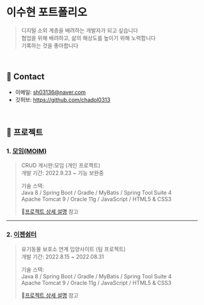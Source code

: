 # 이수현 포트폴리오
>디지털 소외 계층을 배려하는 개발자가 되고 싶습니다  
>협업을 위해 배려하고, 삶의 해상도를 높이기 위해 노력합니다  
>기록하는 것을 좋아합니다

</br>

## :pushpin: Contact
- 이메일: sh03136@naver.com
- 깃허브: https://github.com/chadol0313

</br>

## :pushpin: 프로젝트
### 1. [모임(MOIM)](https://github.com/chadol0313/archive)
>CRUD 게시판:모임 (개인 프로젝트)  
>개발 기간: 2022.9.23 ~ 기능 보완중 
>  
>기술 스택:  
>Java 8 / Spring Boot / Gradle / MyBatis / Spring Tool Suite 4  
>Apache Tomcat 9 / Oracle 11g / JavaScript / HTML5 & CSS3
>  
>:link:[프로젝트 상세 설명](https://github.com/chadol0313/archive) 참고

---

### 2. [이젠쉼터](https://github.com/chadol0313/Ezen-Shelter)
>유기동물 보호소 연계 입양사이트  (팀 프로젝트)  
>개발 기간: 2022.8.15 ~ 2022.08.31  
>  
>기술 스택:  
>Java 8 / Spring Boot / Gradle / MyBatis / Spring Tool Suite 4  
>Apache Tomcat 9 / Oracle 11g / JavaScript / HTML5 & CSS3
>  
>:link:[프로젝트 상세 설명](https://github.com/chadol0313/Ezen-Shelter) 참고

</br>
